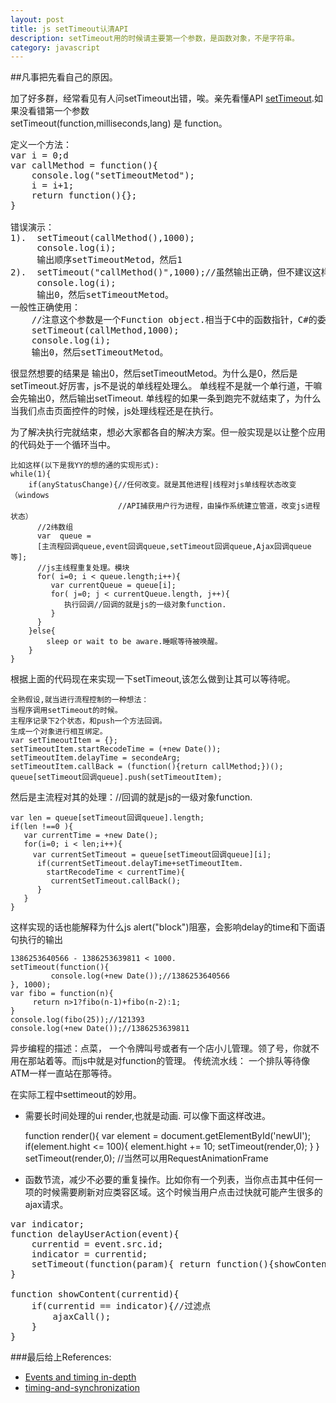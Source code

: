 ```yaml
---
layout: post
title: js setTimeout认清API
description: setTimeout用的时候请主要第一个参数，是函数对象，不是字符串。
category: javascript
---
```


##凡事把先看自己的原因。

加了好多群，经常看见有人问setTimeout出错，唉。亲先看懂API [setTimeout][1].如果没看错第一个参数  
setTimeout(function,milliseconds,lang) 是 function。
<pre>
定义一个方法：
var i = 0;d
var callMethod = function(){
	console.log("setTimeoutMetod");
	i = i+1;
	return function(){};
}

错误演示：
1).  setTimeout(callMethod(),1000);
     console.log(i);
     输出顺序setTimeoutMetod，然后1
2).  setTimeout("callMethod()",1000);//虽然输出正确，但不建议这样使用。
     console.log(i);
     输出0，然后setTimeoutMetod。
一般性正确使用：
    //注意这个参数是一个Function object.相当于C中的函数指针，C#的委托。
    setTimeout(callMethod,1000); 
    console.log(i);
    输出0，然后setTimeoutMetod。
</pre>

很显然想要的结果是 输出0，然后setTimeoutMetod。为什么是0，然后是setTimeout.好厉害，js不是说的单线程处理么。 
单线程不是就一个单行道，干嘛会先输出0，然后输出setTimeout.
单线程的如果一条到跑完不就结束了，为什么当我们点击页面控件的时候，js处理线程还是在执行。  

为了解决执行完就结束，想必大家都各自的解决方案。但一般实现是以让整个应用的代码处于一个循环当中。  

    比如这样(以下是我YY的想的通的实现形式): 
    while(1){
        if(anyStatusChange){//任何改变。就是其他进程|线程对js单线程状态改变 （windows 
                            //API捕获用户行为进程，由操作系统建立管道，改变js进程状态）
          //2纬数组
          var  queue = 
          [主流程回调queue,event回调queue,setTimeout回调queue,Ajax回调queue等];
          //js主线程重复处理。模块
          for( i=0; i < queue.length;i++){
             var currentQueue = queue[i];
             for( j=0; j < currentQueue.length, j++){
                执行回调//回调的就是js的一级对象function.
             }
          }
        }else{
            sleep or wait to be aware.睡眠等待被唤醒。
        } 
    }



根据上面的代码现在来实现一下setTimeout,该怎么做到让其可以等待呢。

    全熟假设,就当进行流程控制的一种想法：
    当程序调用setTimeout的时候。
    主程序记录下2个状态，和push一个方法回调。
    生成一个对象进行相互绑定。
    var setTimeoutItem = {};
    setTimeoutItem.startRecodeTime = (+new Date());
    setTimeoutItem.delayTime = secondeArg;
    setTimeoutItem.callBack = (function(){return callMethod;})();
    queue[setTimeout回调queue].push(setTimeoutItem);
    
    
然后是主流程对其的处理：//回调的就是js的一级对象function.

    var len = queue[setTimeout回调queue].length;
    if(len !==0 ){
       var currentTime = +new Date();
       for(i=0; i < len;i++){
         var currentSetTimeout = queue[setTimeout回调queue][i];
          if(currentSetTimeout.delayTime+setTimeoutItem.
            startRecodeTime < currentTime){
             currentSetTimeout.callBack();
          }
       }
    }

这样实现的话也能解释为什么js alert("block")阻塞，会影响delay的time和下面语句执行的输出

    1386253640566 - 1386253639811 < 1000.
    setTimeout(function(){
             console.log(+new Date());//1386253640566
    }, 1000);
    var fibo = function(n){
         return n>1?fibo(n-1)+fibo(n-2):1; 
    }
    console.log(fibo(25));//121393
    console.log(+new Date());//1386253639811


异步编程的描述：点菜， 一个令牌叫号或者有一个店小儿管理。领了号，你就不用在那站着等。而js中就是对function的管理。
传统流水线： 一个排队等待像ATM一样一直站在那等待。

在实际工程中settimeout的妙用。
- 需要长时间处理的ui render,也就是动画.  可以像下面这样改进。  

    function render(){
        var element = document.getElementById('newUI');
        if(element.hight <= 100){
            element.hight += 10;
            setTimeout(render,0);
        }
    }
    setTimeout(render,0); //当然可以用RequestAnimationFrame

- 函数节流，减少不必要的重复操作。比如你有一个列表，当你点击其中任何一项的时候需要刷新对应类容区域。这个时候当用户点击过快就可能产生很多的ajax请求。  

<pre>
var indicator;
function delayUserAction(event){
    currentid = event.src.id;
    indicator = currentid;
    setTimeout(function(param){ return function(){showContent(param)}; }(indicator),30);
}

function showContent(currentid){
    if(currentid == indicator){//过滤点
        ajaxCall();
    }
}
</pre>

###最后给上References:
- [Events and timing in-depth][TIMING]
- [timing-and-synchronization][SYNC]

[TIMING]: http://javascript.info/tutorial/events-and-timing-depth
[SYNC]: http://dev.opera.com/articles/view/timing-and-synchronization-in-javascript/
[1]: http://www.w3schools.com/jsref/met_win_settimeout.asp
